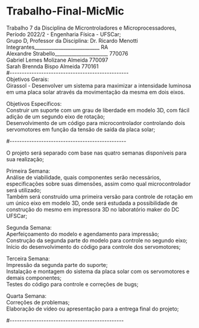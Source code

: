 # Trabalho-Final-MicMic
Trabalho 7 da Disciplina de Microntroladores e Microprocessadores, Período 2022/2 - Engenharia Física - UFSCar;\
Grupo D, Professor da Disciplina: Dr. Ricardo Menotti\
Integrantes___________________________  RA\
Alexandre Strabello______________________ 770076\
Gabriel Lemes Molizane Almeida       770097\
Sarah Brennda Bispo Almeida          770161\
#-------------------------------------------------\
Objetivos Gerais:\
Girassol - Desenvolver um sistema para maximizar a intensidade luminosa em uma placa solar através da movimentação da mesma em dois eixos. 

Objetivos Específicos:\
Construir um suporte com um grau de liberdade em modelo 3D, com fácil adição de um segundo eixo de rotação;\
Desenvolvimento de um código para microcontrolador controlando dois servomotores em função da tensão de saída da placa solar;
 
#------------------------------------------------

O projeto será separado com base nas quatro semanas disponíveis para sua realização;

Primeira Semana:\
Análise de viabilidade, quais componentes serão necessários, especificações sobre suas dimensões, assim como qual microcontrolador será utilizado;\
Também será construído uma primeira versão para controle de rotação em um único eixo em modelo 3D, onde será estudada a possibilidade de construção do mesmo em impressora 3D no laboratório maker do DC UFSCar;

Segunda Semana:\
Aperfeiçoamento do modelo e agendamento para impressão; \
Construção da segunda parte do modelo para controle no segundo eixo;\
Início do desenvolvimento do código para controle dos servomotores;

Terceira Semana:\
Impressão da segunda parte do suporte;\
Instalação e montagem do sistema da placa solar com os servomotores e demais componentes;\
Testes do código para controle e correções de bugs;

Quarta Semana:\
Correções de problemas;\
Elaboração de vídeo ou apresentação para a entrega final do projeto;

#-----------------------------------------------

